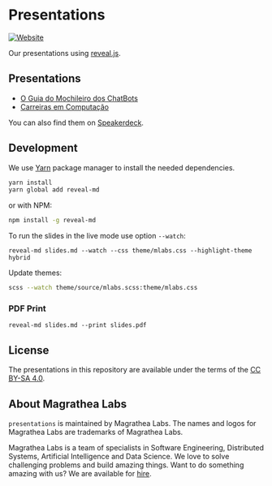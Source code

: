 # Presentations

[![Website](https://img.shields.io/website-up-down-green-red/http/speakerdeck.com.svg?label=speakerdeck)](https://speakerdeck.com/magrathealabs)

Our presentations using [reveal.js](https://github.com/hakimel/reveal.js).

## Presentations

* [O Guia do Mochileiro dos ChatBots](http://www.magrathealabs.com/decks/20170921-chatbots)
* [Carreiras em Computação](http://www.magrathealabs.com/decks/20171025-udesc-careers/)

You can also find them on [Speakerdeck](https://speakerdeck.com/magrathealabs).

## Development

We use [Yarn](https://yarnpkg.com) package manager to install the needed dependencies.

```sh
yarn install
yarn global add reveal-md
```

or with NPM:

```sh
npm install -g reveal-md
```

To run the slides in the live mode use option `--watch`:

```
reveal-md slides.md --watch --css theme/mlabs.css --highlight-theme hybrid
```

Update themes:

```sh
scss --watch theme/source/mlabs.scss:theme/mlabs.css
```

### PDF Print

```
reveal-md slides.md --print slides.pdf
```

## License

The presentations in this repository are available under the terms of the [CC BY-SA 4.0](https://creativecommons.org/licenses/by-sa/4.0/).

## About Magrathea Labs

`presentations` is maintained by Magrathea Labs. The names and logos for Magrathea Labs are trademarks of Magrathea Labs.

Magrathea Labs is a team of specialists in Software Engineering, Distributed Systems, Artificial Intelligence and
Data Science. We love to solve challenging problems and build amazing things. Want to do something amazing with us?
We are available for [hire](mailto:contact@magrathealabs.com).
